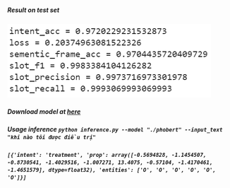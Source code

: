 ##### Result on test set

![alt text](./image/image.png)

##### Download model at [here](https://drive.google.com/drive/folders/1-AH7yrtYpxspNHFh8JqIu7mYKBekMRKU?usp=sharing)

##### Usage inference `python inference.py --model "./phobert" --input_text "khi nào tôi được điều trị"`

##### `[{'intent': 'treatment', 'prop': array([-0.5694828, -1.1454507, -0.8730541, -1.4029516, -1.007271, 13.4075, -0.57104, -1.4170461, -1.4651579], dtype=float32), 'entities': ['O', 'O', 'O', 'O', 'O', 'O']}]`